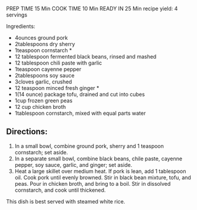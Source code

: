 
PREP TIME        15 Min
COOK TIME        10 Min
READY IN         25 Min
 recipe yield: 4 servings

Ingredients:

- 4ounces ground pork
- 2tablespoons dry sherry
- 1teaspoon cornstarch
    *  
- 12 tablespoon fermented black beans, rinsed and mashed
- 12 tablespoon chili paste with garlic
- 1teaspoon cayenne pepper
- 2tablespoons soy sauce
- 3cloves garlic, crushed
- 12 teaspoon minced fresh ginger
    *  
- 1(14 ounce) package tofu, drained and cut into cubes
- 1cup frozen green peas
- 12 cup chicken broth
- 1tablespoon cornstarch, mixed with equal parts water

## Directions:

   1. In a small bowl, combine ground pork, sherry and 1 teaspoon cornstarch; set aside.
   2. In a separate small bowl, combine black beans, chile paste, cayenne pepper, soy sauce, garlic, and ginger; set aside.
   3. Heat a large skillet over medium heat. If pork is lean, add 1 tablespoon oil. Cook pork until evenly browned. Stir in black bean mixture, tofu, and peas. Pour in chicken broth, and bring to a boil. Stir in dissolved cornstarch, and cook until thickened.

This dish is best served with steamed white rice.
